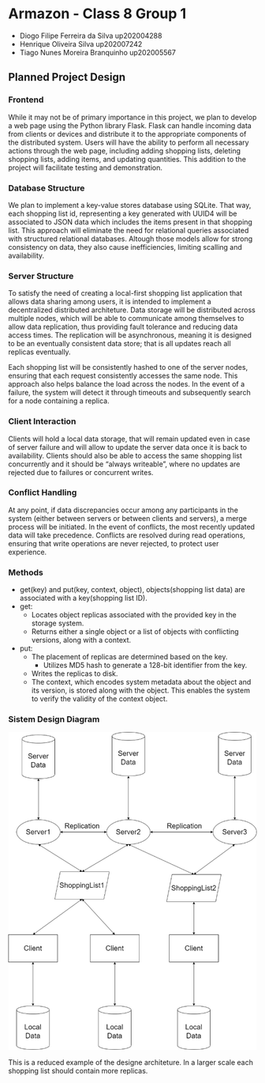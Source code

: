# Armazon - Class 8 Group 1

- Diogo Filipe Ferreira da Silva up202004288
- Henrique Oliveira Silva up202007242
- Tiago Nunes Moreira Branquinho up202005567

## Planned Project Design

### Frontend

While it may not be of primary importance in this project, we plan to develop a web page using the Python library Flask. Flask can handle incoming data from clients or devices and distribute it to the appropriate components of the distributed system. Users will have the ability to perform all necessary actions through the web page, including adding shopping lists, deleting shopping lists, adding items, and updating quantities. This addition to the project will facilitate testing and demonstration.

### Database Structure

We plan to implement a key-value stores database using SQLite. That way, each shopping list id, representing a key generated with UUID4 will be associated to JSON data which includes the items present in that shopping list. This approach will eliminate the need for relational queries associated with structured relational databases. Altough those models allow for strong consistency on data, they also cause inefficiencies, limiting scalling and availability.

### Server Structure

To satisfy the need of creating a local-first shopping list application that allows data sharing among users, it is intended to implement a decentralized distributed architeture. 
Data storage will be distributed across multiple nodes, which will be able to communicate among themselves to allow data replication, thus providing fault tolerance and reducing data access times. The replication will be asynchronous, meaning it is designed to be an eventually consistent data store; that is all updates reach all replicas eventually.

Each shopping list will be consistently hashed to one of the server nodes, ensuring that each request consistently accesses the same node. This approach also helps balance the load across the nodes. In the event of a failure, the system will detect it through timeouts and subsequently search for a node containing a replica.

### Client Interaction

Clients will hold a local data storage, that will remain updated even in case of server failure and will allow to update the server data once it is back to availability.
Clients should also be able to access the same shopping list concurrently and it should be “always writeable”, where no updates are rejected due to failures or concurrent writes.

### Conflict Handling

At any point, if data discrepancies occur among any participants in the system (either between servers or between clients and servers), a merge process will be initiated. In the event of conflicts, the most recently updated data will take precedence. Conflicts are resolved during read operations, ensuring that write operations are never rejected, to protect user experience.

### Methods

- get(key) and put(key, context, object), objects(shopping list data) are associated with a key(shopping list ID).
- get:
    - Locates object replicas associated with the provided key in the storage system.
    - Returns either a single object or a list of objects with conflicting versions, along with a context.
- put:
    - The placement of replicas are determined based on the key.
        - Utilizes MD5 hash to generate a 128-bit identifier from the key.
    - Writes the replicas to disk.
    - The context, which encodes system metadata about the object and its version, is stored along with the object. This enables the system to verify the validity of the context object.

### Sistem Design Diagram

 ![System Design](/docs/design_draft.drawio.png "Sytem Design")

This is a reduced example of the designe architeture. In a larger scale each shopping list should contain more replicas.
